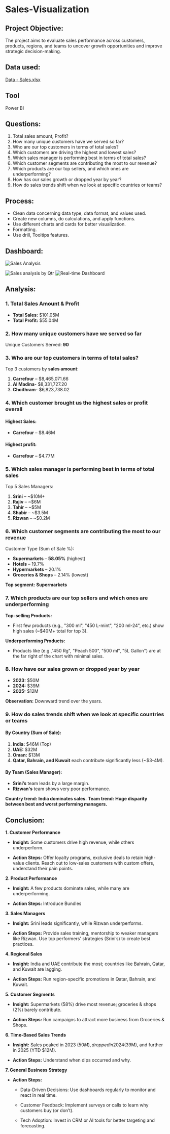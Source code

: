 # Sales-Visualization
## Project Objective: 
The project aims to evaluate sales performance across customers, products, regions, and teams to uncover growth opportunities and improve strategic decision-making.
## Data used:
[Data - Sales.xlsx](https://github.com/user-attachments/files/20826197/Data.-.Sales.xlsx)
## Tool
Power BI
## Questions:
1. Total sales amount, Profit?
2. How many unique customers have we served so far?
3. Who are our top customers in terms of total sales?
4. Which customers are driving the highest and lowest sales?
5. Which sales manager is performing best in terms of total sales?
6. Which customer segments are contributing the most to our revenue?
7. Which products are our top sellers,  and which ones are underperforming?
8. How has our sales growth or dropped year by year?
9. How do sales trends shift when we look at specific countries or teams?
## Process:
- Clean data  concerning data type, data format, and values used.
- Create new columns, do calculations, and apply functions.
-  Use different charts and cards for better visualization.
-  Formatting.
-  Use drill, Tooltips features.
 ## Dashboard:
  ![Sales Analysis](https://github.com/user-attachments/assets/0084b7cd-9d15-4b6d-8421-639a808da194)
  
![Sales analysis by Qtr](https://github.com/user-attachments/assets/54ba6a0f-33b7-4c97-90d4-6f86dd2d4c7a)
![Real-time Dashboard](https://github.com/user-attachments/assets/920aff62-8618-48e2-aef5-69d1e7539dfa)

  ## Analysis:
 ### 1. **Total Sales Amount & Profit**

* **Total Sales:** \$101.05M
* **Total Profit:** \$55.04M
 ### 2. **How many unique customers have we served so far**

Unique Customers Served: **90**
### 3. **Who are our top customers in terms of total sales?**

Top 3 customers by **sales amount**:

1. **Carrefour** – \$8,465,071.66	
2. **Al Madina**-	\$8,331,727.20	
3. **Choithram**- \$6,823,738.02
### 4. **Which customer brought us the highest sales or profit overall**
#### **Highest Sales:**
* **Carrefour** – \$8.46M
#### **Highest profit:**
 * **Carrefour** – \$4.77M
  ### 5. **Which sales manager is performing best in terms of total sales**

Top 5 Sales Managers:

1. **Srini** – \~\$10M+
2. **Rajiv** – \~\$6M
3. **Tahir** – \~\$5M
4. **Shabir** – \~\$3.5M
5. **Rizwan** – \~\$0.2M
### 6. **Which customer segments are contributing the most to our revenue**

Customer Type (Sum of Sale %):

* **Supermarkets** – **58.05%** (highest)
* **Hotels** – 19.7%
* **Hypermarkets** – 20.1%
* **Groceries & Shops** – 2.14% (lowest)

**Top segment:** **Supermarkets**
### 7. **Which products are our top sellers and which ones are underperforming**

**Top-selling Products:**

* First few products (e.g., "300 ml", "450 L-mint", "200 ml-24", etc.) show high sales (\~\$40M+ total for top 3).

**Underperforming Products:**

* Products like (e.g.,"450 Rg", "Peach 500", "500 ml", "5L Gallon") are at the far right of the chart with minimal sales.
### 8. **How have our sales grown or dropped year by year**

* **2023:** \$50M
* **2024:** \$39M
* **2025:** \$12M

**Observation:** Downward trend over the years.
   
### 9. **How do sales trends shift when we look at specific countries or teams**

#### By Country (Sum of Sale):

1. **India:** \$46M (Top)
2. **UAE:** \$32M
3. **Oman:** \$13M
4. **Qatar, Bahrain, and Kuwait** each contribute significantly less (\~\$3-4M).

#### By Team (Sales Manager):

* **Srini’s** team leads by a large margin.
* **Rizwan's** team shows very poor performance.

**Country trend:** **India dominates sales.**
**Team trend:** **Huge disparity between best and worst performing managers.**

## Conclusion:
**1. Customer Performance**
* **Insight:** Some customers drive high revenue, while others underperform.

* **Action Steps:** Offer loyalty programs, exclusive deals to retain high-value clients. Reach out to low-sales customers with custom offers, understand their pain points.

**2. Product Performance**
* **Insight:** A few products dominate sales, while many are underperforming.

* **Action Steps:** Introduce Bundles

**3. Sales Managers**
* **Insight:** Srini leads significantly, while Rizwan underperforms.

* **Action Steps:**  Provide sales training, mentorship to weaker managers like Rizwan. Use top performers' strategies (Srini’s) to create best practices.

**4. Regional Sales**
* **Insight:** India and UAE contribute the most; countries like Bahrain, Qatar, and Kuwait are lagging.

* **Action Steps:** Run region-specific promotions in Qatar, Bahrain, and Kuwait.

**5. Customer Segments**
* **Insight:** Supermarkets (58%) drive most revenue; groceries & shops (2%) barely contribute.

* **Action Steps:** Run campaigns to attract more business from Groceries & Shops.

**6. Time-Based Sales Trends**
* **Insight:** Sales peaked in 2023 ($50M), dropped in 2024 ($39M), and further in 2025 (YTD $12M).

* **Action Steps:** Understand when dips occurred and why.


**7. General Business Strategy**
* **Action Steps:**

   * Data-Driven Decisions: Use dashboards regularly to monitor and react in real time.

   * Customer Feedback: Implement surveys or calls to learn why customers buy (or don’t).
   * Tech Adoption: Invest in CRM or AI tools for better targeting and forecasting.



  


